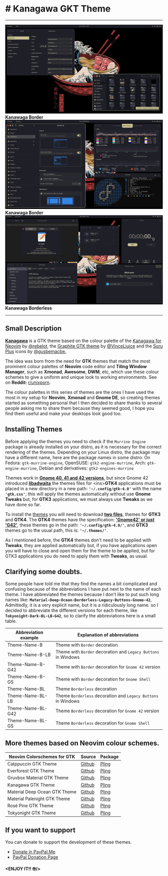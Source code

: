 # # Kanagawa GKT Theme

---

![Kanawaga Border](https://raw.githubusercontent.com/Fausto-Korpsvart/Kanagawa-GKT-Theme/main/screenshots/01-Kanagawa.png)
**Kanawaga Border**
![Kanawaga Border](https://raw.githubusercontent.com/Fausto-Korpsvart/Kanagawa-GKT-Theme/main/screenshots/02-Kanagawa.png)
**Kanawaga Border**
![Kanawaga Borderless](https://raw.githubusercontent.com/Fausto-Korpsvart/Kanagawa-GKT-Theme/main/screenshots/03-Kanagawa.png)
**Kanawaga Borderless**

---

## Small Description

<ins>**Kanagawa**</ins> is a GTK theme based on the colour palette of the [Kanagawa for Neovim](https://github.com/rebelot/kanagawa.nvim) by [@rebelot](https://github.com/rebelot), the [Graphite GTK theme](https://github.com/vinceliuice/Graphite-gtk-theme) by [@VinceLiuice](https://github.com/vinceliuice) and the [Suru Plus](https://github.com/gusbemacbe/suru-plus) icons by [@gusbemacbe.](https://github.com/gusbemacbe)

The idea was born from the need for **GTK** themes that match the most prominent colour palettes of **Neovim** code editor and **Tiling Window Manager**, such as **Xmonad**, **Awesome**, **DWM**, etc, which use these colour schemes to give a uniform and unique look to working environments. See on **Reddit:** [r/unixporn](https://www.reddit.com/r/unixporn/).

The colour palettes in this series of themes are the ones I have used the most in my setup for **Neovim**, **Xmonad** and **Gnome DE**, so creating themes started as something personal that I then decided to share thanks to several people asking me to share them because they seemed good, I hope you find them useful and make your desktops look good too.

## Installing Themes

Before applying the themes you need to check if the `Murrine Engine` package is already installed on your distro, as it is necessary for the correct rendering of the themes.
Depending on your Linux distro, the package may have a different name, here are the package names in some distro: On Fedora: `gtk-murrine-engine`, OpenSUSE: `gtk2-engine-murrine`, Arch: `gtk-engine-murrine`, Debian and derivatives: `gtk2-engines-murrine`

Themes work in <ins>**Gnome 40, 41 and 42 versions**,</ins> but since Gnome 42 introduced [<ins>**libadwaita**</ins>](https://en.wikipedia.org/wiki/Adwaita_(design_language)) the themes files for <ins>**GTK4**</ins> applications must be placed in a new directory in a new path: **`'~/.config/gtk-4.0'`** with the name **`'gtk.css'`**; this will apply the themes automatically without use **Gnome Tweaks** but, for **GTK3** applications, we must always use **Tweaks** as we have done so far.

To install the [themes](https://www.pling.com/u/fkorpsvart) you will need to download <ins>**two files**</ins>, themes for **GTK3** and **GTK4**.
The **GTK4** themes have the specification: <ins>**'Gnome42' or just 'G42'**</ins>, these themes go in the path: **`'~/.config/gtk-4.0/'`**, and **GTK3** themes go to the usual path, this is: **`'~/.themes/'`**.

As I mentioned before, the **GTK4** themes don't need to be applied with **Tweaks**, they are applied automatically but, if you have applications open you will have to close and open them for the theme to be applied, but for GTK3 applications you do need to apply them with **Tweaks**, as usual.

## Clarifying some doubts.

Some people have told me that they find the names a bit complicated and confusing because of the abbreviations I have put next to the name of each theme.
I have abbreviated the themes because I don't like to put such long names like: **`Material-Deep-Ocean-Borderless-Legacy-Buttons-Gnome-42`**, Admittedly, it is a very explicit name, but it is a ridiculously long name. so I decided to abbreviate the different versions for each theme, like **`Tokyonight-Dark-BL-LB-G42`**, so to clarify the abbreviations here is a small table.

| Abbreviation example | Explanation of abbreviations |
| ------ | ------------ |
| Theme-Name-B      |Theme with `Border` decoration                                 |
| Theme-Name-B-LB   |Theme with `Border` decoration and `Legacy Buttons` in Windows |
| Theme-Name-B-G42  |Theme with `Border` decoration for `Gnome 42` version          |
| Theme-Name-B-GS   |Theme with `Border` decoration for `Gnome Shell`               |
| Theme-Name-BL     |Theme `Borderless` decoration                                  |
| Theme-Name-BL-LB  |Theme `Borderless` decoration and `Legacy Buttons` in Windows  |
| Theme-Name-BL-G42 |Theme `Borderless` decoration for `Gnome 42` version           |
| Theme-Name-BL-GS  |Theme `Borderless` decoration for `Gnome Shell`                |


## More themes based on Neovim colour schemes.
| Neovim Colorschemes for GTK | Source | Package |
| ------ | ------ | ------ |
| Catppuccin GTK Theme          | [Github](https://github.com/Fausto-Korpsvart/Catppuccin-GTK-Theme)  | [Pling](https://www.pling.com/p/1715554/) |
| Everforest GTK Theme          | [Github](https://github.com/Fausto-Korpsvart/Everforest-GTK-Theme)  | [Pling](https://www.pling.com/p/1695467/) |
| Gruvbox Material GTK Theme    | [Github](https://github.com/Fausto-Korpsvart/Gruvbox-GTK-Theme)     | [Pling](https://www.pling.com/p/1681313/) |
| Kanagawa GTK Theme            | [Github](https://github.com/Fausto-Korpsvart/Kanagawa-GKT-Theme)    | [Pling](https://www.pling.com/p/1810560/) |
| Material Deep Ocean GTK Theme | [Github](https://github.com/Fausto-Korpsvart/Material-GTK-Themes)   | [Pling](https://www.pling.com/p/1706139/) |
| Material Palenight GTK Theme  | [Github](https://github.com/Fausto-Korpsvart/Material-GTK-Themes)   | [Pling](https://www.pling.com/p/1706139/) |
| Rosé Pine GTK Theme           | [Github](https://github.com/Fausto-Korpsvart/Rose-Pine-GTK-Theme)   | [Pling](https://www.pling.com/p/1810530/) |
| Tokyonight GTK Theme          | [Github](https://github.com/Fausto-Korpsvart/Tokyo-Night-GTK-Theme) | [Pling](https://www.pling.com/p/1681315/) |

## If you want to support
You can donate to support the development of these themes.
- [Donate in PayPal.Me](https://www.paypal.me/korpsvart)
- [PayPal Donation Page](https://www.paypal.com/donate/?hosted_button_id=LHKL2JYTUURVA)

#### **<ENJOY IT!! :nerd_face:/>**
